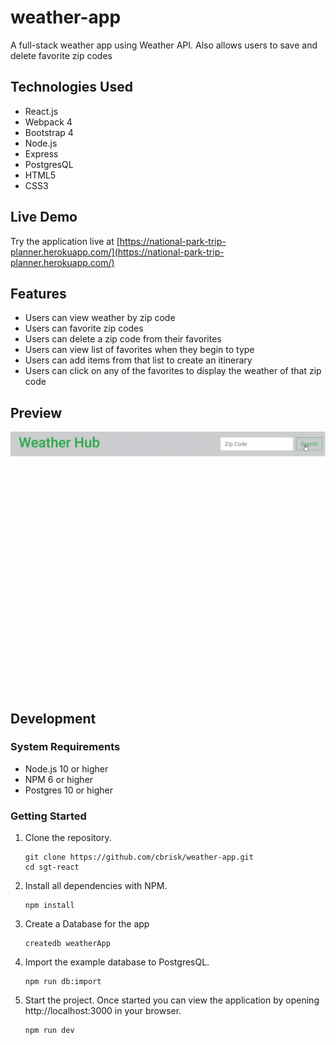 # weather-app

A full-stack weather app using Weather API. Also allows users to save and delete favorite zip codes

## Technologies Used

- React.js
- Webpack 4
- Bootstrap 4
- Node.js
- Express
- PostgresQL
- HTML5
- CSS3

## Live Demo

Try the application live at [https://national-park-trip-planner.herokuapp.com/](https://national-park-trip-planner.herokuapp.com/)

## Features

- Users can view weather by zip code
- Users can favorite zip codes
- Users can delete a zip code from their favorites
- Users can view list of favorites when they begin to type
- Users can add items from that list to create an itinerary
- Users can click on any of the favorites to display the weather of that zip code

## Preview

![Preview image of Weather App](server/public/preview-weather.gif)

## Development

### System Requirements

- Node.js 10 or higher
- NPM 6 or higher
- Postgres 10 or higher

### Getting Started

1. Clone the repository.

    ```shell
    git clone https://github.com/cbrisk/weather-app.git
    cd sgt-react
    ```

1. Install all dependencies with NPM.

    ```shell
    npm install
    ```

1. Create a Database for the app

    ```shell
    createdb weatherApp
    ```

1. Import the example database to PostgresQL.

    ```shell
    npm run db:import
    ```

1. Start the project. Once started you can view the application by opening http://localhost:3000 in your browser.

    ```shell
    npm run dev
    ```

